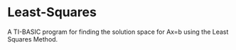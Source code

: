 # Least-Squares
A TI-BASIC program for finding the solution space for Ax=b using the Least Squares Method.
